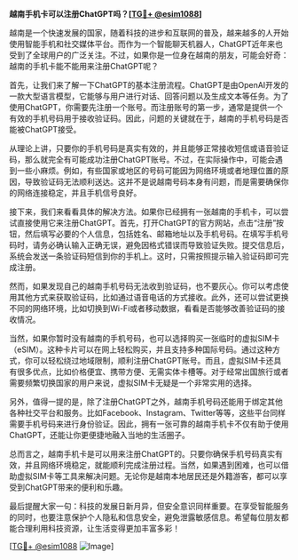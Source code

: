 **越南手机卡可以注册ChatGPT吗？[[TG💪+ @esim1088](https://t.me/s/esim1088)]**

越南是一个快速发展的国家，随着科技的进步和互联网的普及，越来越多的人开始使用智能手机和社交媒体平台。而作为一个智能聊天机器人，ChatGPT近年来也受到了全球用户的广泛关注。不过，如果你是一位身在越南的朋友，可能会好奇：越南的手机卡能不能用来注册ChatGPT呢？

首先，让我们来了解一下ChatGPT的基本注册流程。ChatGPT是由OpenAI开发的一款大型语言模型，它能够与用户进行对话、回答问题以及生成文本等任务。为了使用ChatGPT，你需要先注册一个账号。而注册账号的第一步，通常是提供一个有效的手机号码用于接收验证码。因此，问题的关键就在于，越南的手机号码是否能被ChatGPT接受。

从理论上讲，只要你的手机号码是真实有效的，并且能够正常接收短信或语音验证码，那么就完全有可能成功注册ChatGPT账号。不过，在实际操作中，可能会遇到一些小麻烦。例如，有些国家或地区的号码可能因为网络环境或者地理位置的原因，导致验证码无法顺利送达。这并不是说越南号码本身有问题，而是需要确保你的网络连接稳定，并且手机信号良好。

接下来，我们来看看具体的解决方法。如果你已经拥有一张越南的手机卡，可以尝试直接使用它来注册ChatGPT。首先，打开ChatGPT的官方网站，点击“注册”按钮，然后填写必要的个人信息，包括姓名、邮箱地址以及手机号码。在填写手机号码时，请务必确认输入正确无误，避免因格式错误而导致验证失败。提交信息后，系统会发送一条验证码短信到你的手机上。这时，只需按照提示输入验证码即可完成注册。

然而，如果发现自己的越南手机号码无法收到验证码，也不要灰心。你可以考虑使用其他方式来获取验证码，比如通过语音电话的方式接收。此外，还可以尝试更换不同的网络环境，比如切换到Wi-Fi或者移动数据，看看是否能够改善验证码的接收情况。

当然，如果你暂时没有越南的手机号码，也可以选择购买一张临时的虚拟SIM卡（eSIM）。这种卡片可以在网上轻松购买，并且支持多种国际号码。通过这种方式，你可以轻松绕过地域限制，顺利注册ChatGPT账号。而且，虚拟SIM卡还具有很多优点，比如价格便宜、携带方便、无需实体卡槽等。对于经常出国旅行或者需要频繁切换国家的用户来说，虚拟SIM卡无疑是一个非常实用的选择。

另外，值得一提的是，除了注册ChatGPT之外，越南手机号码还能用于绑定其他各种社交平台和服务。比如Facebook、Instagram、Twitter等等，这些平台同样需要手机号码来进行身份验证。因此，拥有一张可靠的越南手机卡不仅有助于使用ChatGPT，还能让你更便捷地融入当地的生活圈子。

总而言之，越南手机卡是可以用来注册ChatGPT的。只要你确保手机号码真实有效，并且网络环境稳定，就能顺利完成注册过程。当然，如果遇到困难，也可以借助虚拟SIM卡等工具来解决问题。无论你是越南本地居民还是外籍游客，都可以享受到ChatGPT带来的便利和乐趣。

最后提醒大家一句：科技的发展日新月异，但安全意识同样重要。在享受智能服务的同时，也要注意保护个人隐私和信息安全，避免泄露敏感信息。希望每位朋友都能合理利用科技资源，让生活变得更加丰富多彩！

[[TG💪+ @esim1088](https://t.me/s/esim1088) ![Image](https://i.postimg.cc/4NQfJmqS/Snipaste-2025-05-13-00-14-12.png)]